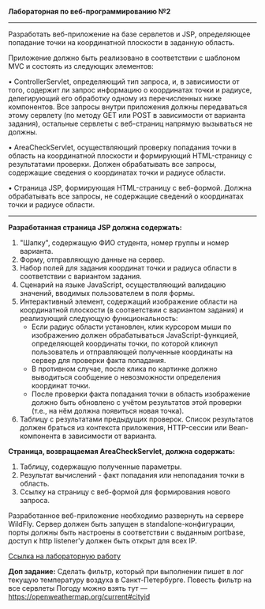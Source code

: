 **Лабораторная по веб-программированию №2**
***
Разработать веб-приложение на базе сервлетов и JSP, определяющее попадание точки на координатной плоскости в заданную область.  

Приложение должно быть реализовано в соответствии с шаблоном MVC и состоять из следующих элементов:  

•	ControllerServlet, определяющий тип запроса, и, в зависимости от того, содержит ли запрос информацию о координатах точки и радиусе, делегирующий его обработку одному из перечисленных ниже компонентов. Все запросы внутри приложения должны передаваться этому сервлету (по методу GET или POST в зависимости от варианта задания), остальные сервлеты с веб-страниц напрямую вызываться не должны.  

•	AreaCheckServlet, осуществляющий проверку попадания точки в область на координатной плоскости и формирующий HTML-страницу с результатами проверки. Должен обрабатывать все запросы, содержащие сведения о координатах точки и радиусе области.    

•	Страница JSP, формирующая HTML-страницу с веб-формой. Должна обрабатывать все запросы, не содержащие сведений о координатах точки и радиусе области. 


***
__Разработанная страница JSP должна содержать:__
1.  "Шапку", содержащую ФИО студента, номер группы и номер варианта.  
2.  Форму, отправляющую данные на сервер.  
3.  Набор полей для задания координат точки и радиуса области в соответствии с вариантом задания.  
4.  Сценарий на языке JavaScript, осуществляющий валидацию значений, вводимых пользователем в поля формы.  
5.  Интерактивный элемент, содержащий изображение области на координатной плоскости (в соответствии с вариантом задания) и реализующий следующую функциональность:  
    - Если радиус области установлен, клик курсором мыши по изображению должен обрабатываться JavaScript-функцией, определяющей координаты точки, по которой кликнул пользователь и отправляющей полученные координаты на сервер для проверки факта попадания.  
    - В противном случае, после клика по картинке должно выводиться сообщение о невозможности определения координат точки.  
    - После проверки факта попадания точки в область изображение должно быть обновлено с учётом результатов этой проверки (т.е., на нём должна появиться новая точка).  
6.   Таблицу с результатами предыдущих проверок. Список результатов должен браться из контекста приложения, HTTP-сессии или Bean-компонента в зависимости от варианта.  

__Страница, возвращаемая AreaCheckServlet, должна содержать:__  
1.  Таблицу, содержащую полученные параметры.  
2.  Результат вычислений - факт попадания или непопадания точки в область.  
3.  Ссылку на страницу с веб-формой для формирования нового запроса.  

Разработанное веб-приложение необходимо развернуть на сервере WildFly. Сервер должен быть запущен в standalone-конфигурации, порты должны быть настроены в соответствии с выданным portbase, доступ к http listener'у должен быть открыт для всех IP.

[Ссылка на лабораторную работу](http://localhost:4180/JSPLab-1.0/)

__Доп задание:__
Сделать фильтр, который при выполнении пишет в лог текущую температуру воздуха в Санкт-Петербурге. Повесть фильтр на все сервлеты
Погоду можно взять тут — https://openweathermap.org/current#cityid
